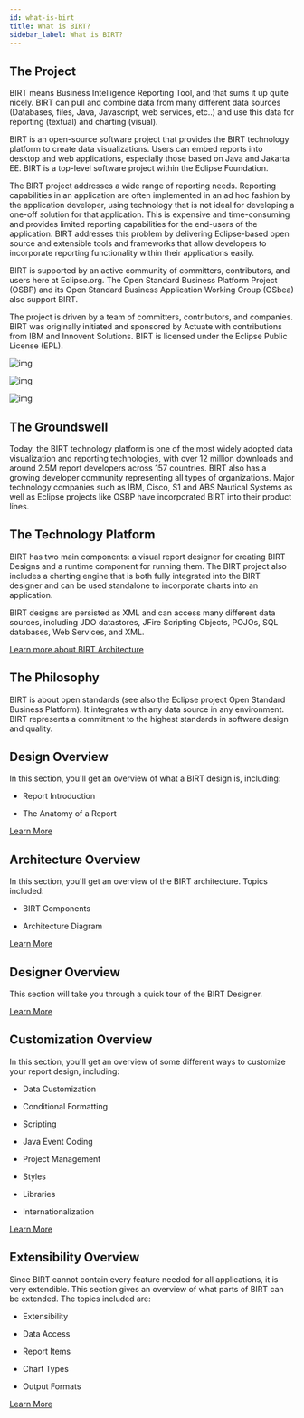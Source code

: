```yaml
---
id: what-is-birt
title: What is BIRT?
sidebar_label: What is BIRT?
---
```


## The Project

BIRT means Business Intelligence Reporting Tool, and that sums it up quite nicely. BIRT can pull and combine data from many different data sources (Databases, files, Java, Javascript, web services, etc..) and use this data for reporting (textual) and charting (visual).

BIRT is an open-source software project that provides the BIRT technology platform to create data visualizations. Users can embed reports into desktop and web applications, especially those based on Java and Jakarta EE. BIRT is a top-level software project within the Eclipse Foundation.

The BIRT project addresses a wide range of reporting needs. Reporting capabilities in an application are often implemented in an ad hoc fashion by the application developer, using technology that is not ideal for developing a one-off solution for that application. This is expensive and time-consuming and provides limited reporting capabilities for the end-users of the application. BIRT addresses this problem by delivering Eclipse-based open source and extensible tools and frameworks that allow developers to incorporate reporting functionality within their applications easily.

BIRT is supported by an active community of committers, contributors, and users here at Eclipse.org. The Open Standard Business Platform Project (OSBP) and its Open Standard Business Application Working Group (OSbea) also support BIRT.

The project is driven by a team of committers, contributors, and companies. BIRT was originally initiated and sponsored by Actuate with contributions from IBM and Innovent Solutions.  BIRT is licensed under the Eclipse Public License (EPL).

![img](/img/Logo-Compex.png)

![img](/img/Logo-Innovent-Solution.png)

![img](/img/Logo-Actuate-Opentext.png)

## The Groundswell

Today, the BIRT technology platform is one of the most widely
adopted data visualization and reporting technologies, with over 12
million downloads and around 2.5M report developers across 157 countries. BIRT
also has a growing developer community representing
all types of organizations. Major technology companies such as IBM,
Cisco, S1 and ABS Nautical Systems as well as Eclipse projects like OSBP have incorporated BIRT into their
product lines.

## The Technology Platform

BIRT has two main components: a visual report designer for
creating BIRT Designs and a runtime component for running them. The BIRT project
also includes a charting engine that is both fully integrated into the
BIRT designer and can be used standalone to incorporate charts into an
application.

BIRT designs are persisted as XML and can access many
different data sources, including JDO datastores, JFire Scripting
Objects, POJOs, SQL databases, Web Services, and XML.

[Learn more about BIRT Architecture](overview-architecture)

## The Philosophy

BIRT is about open standards (see also the Eclipse project Open Standard Business Platform). It integrates with any data source in any
environment. BIRT represents a commitment to the highest standards in
software design and quality.

## Design Overview

In this section, you'll get an overview of what a BIRT design is, including:

*   Report Introduction

*   The Anatomy of a Report

[Learn More](overview-design)

## Architecture Overview

In this section, you'll get an overview of the BIRT architecture. Topics included:

*   BIRT Components

*   Architecture Diagram

[Learn More](overview-architecture)

## Designer Overview

This section will take you through a quick tour of the BIRT Designer.

[Learn More](overview-designer)

## Customization Overview

In this section, you'll get an overview of some different ways to customize your report design, including:

*   Data Customization

*   Conditional Formatting

*   Scripting

*   Java Event Coding

*   Project Management

*   Styles

*   Libraries

*   Internationalization

[Learn More](overview-customization)

## Extensibility Overview

Since BIRT cannot contain every feature needed for all
applications, it is very extendible. This section gives an overview of
what parts of BIRT can be extended. The topics included are:

*   Extensibility

*   Data Access

*   Report Items

*   Chart Types

*   Output Formats

[Learn More](overview-extensibility)

